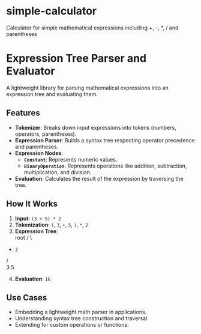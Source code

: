 # simple-calculator
Calculator for simple mathematical expressions including +, -, *, / and parentheses
# Expression Tree Parser and Evaluator

A lightweight library for parsing mathematical expressions into an expression tree and evaluating them.

## Features

- **Tokenizer**: Breaks down input expressions into tokens (numbers, operators, parentheses).  
- **Expression Parser**: Builds a syntax tree respecting operator precedence and parentheses.  
- **Expression Nodes**:
  - **`Constant`**: Represents numeric values.
  - **`BinaryOperation`**: Represents operations like addition, subtraction, multiplication, and division.
- **Evaluation**: Calculates the result of the expression by traversing the tree.

## How It Works

1. **Input**: `(3 + 5) * 2`
2. **Tokenization**: `(`, `3`, `+`, `5`, `)`, `*`, `2`
3. **Expression Tree**:  
    root
   /   \
  +     2
 / \
3   5

4. **Evaluation**: `16`

## Use Cases

- Embedding a lightweight math parser in applications.
- Understanding syntax tree construction and traversal.
- Extending for custom operations or functions.
